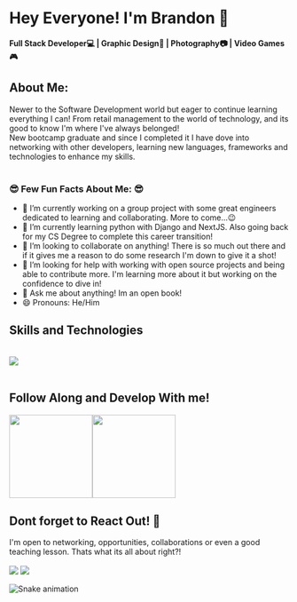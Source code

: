 <p align="center"><h1> Hey Everyone! I'm Brandon 👋</h1>
<b>Full Stack Developer💻 | Graphic Design🎨 | Photography📷 | Video Games🎮</b>

<h2>About Me: </h2>
Newer to the Software Development world but eager to continue learning everything I can! From retail management to the world of technology, and its good to know I'm where I've always belonged! <br />
New bootcamp graduate and since I completed it I have dove into networking with other developers, learning new languages, frameworks and technologies to enhance my skills. <br />
<br />
  
 <h3>😎  Few Fun Facts About Me: 😎 </h3>

- 🔭 I’m currently working on a group project with some great engineers dedicated to learning and collaborating. More to come...😉
- 🌱 I’m currently learning python with Django and NextJS. Also going back for my CS Degree to complete this career transition! 
- 👯 I’m looking to collaborate on anything! There is so much out there and if it gives me a reason to do some research I'm down to give it a shot! 
- 🤔 I’m looking for help with working with open source projects and being able to contribute more. I'm learning more about it but working on the confidence to dive in! 
- 💬 Ask me about anything! Im an open book! 
- 😄 Pronouns: He/Him

<h2 >Skills and Technologies</h2><br />
 
  <a href="https://skillicons.dev">
    <img src="https://skillicons.dev/icons?i=java,aws,bootstrap,cpp,css,docker,git,html,js,maven,netlify,nodejs,ps,postgres,postman,py,react,spring,vscode,vue&theme=dark&perline=10" />
  </a>
<br />
<br />

## Follow Along and Develop With me!<br />
<a href="https://www.adamalston.com/"><a href="https://www.adamalston.com/"><img height="150px" src="https://github-readme-stats.vercel.app/api?username=itzbrandonlee&show_icons=true&theme=radical" /><img height="150px" src="https://github-readme-stats.vercel.app/api/top-langs/?username=itzbrandonlee&layout=compact&theme=radical"/>
</a>




## Dont forget to React Out! 📱<br />

I'm open to networking, opportunities, collaborations or even a good teaching lesson. Thats what its all about right?! <br />
<br />
<a href="mailto: brandon.zavala1990@gmail.com"><img src="https://img.shields.io/badge/Gmail-D14836?style=for-the-badge&logo=gmail&logoColor=white"></a>
<a href="https://www.linkedin.com/in/brandon-zavala"><img src="https://img.shields.io/badge/LinkedIn-0077B5?style=for-the-badge&logo=linkedin&logoColor=white"></a>
</p>

![Snake animation](https://github.com/Itzbrandonlee/Itzbrandonlee/blob/output/github-contribution-grid-snake.svg)

